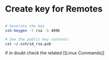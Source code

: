 # Create key for Remotes

```bash

# Generate the key
ssh-keygen -t rsa -b 4096

# See the public key contents
cat ~/.ssh/id_rsa.pub
```

If in doubt check the related [[Linux Commands]]
